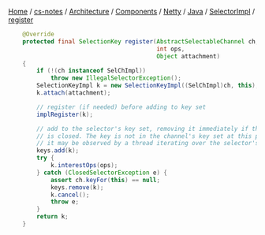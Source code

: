 [Home](https://mengxianbin.github.io) /
[cs-notes](https://mengxianbin.github.io/cs-notes/site) /
[Architecture](https://mengxianbin.github.io/cs-notes/site/Architecture) /
[Components](https://mengxianbin.github.io/cs-notes/site/Architecture/Components) /
[Netty](https://mengxianbin.github.io/cs-notes/site/Architecture/Components/Netty) /
[Java](https://mengxianbin.github.io/cs-notes/site/Architecture/Components/Netty/Java) /
[SelectorImpl](https://mengxianbin.github.io/cs-notes/site/Architecture/Components/Netty/Java/SelectorImpl) /
[register](https://mengxianbin.github.io/cs-notes/site/Architecture/Components/Netty/Java/SelectorImpl/register)

```java
    @Override
    protected final SelectionKey register(AbstractSelectableChannel ch,
                                          int ops,
                                          Object attachment)
    {
        if (!(ch instanceof SelChImpl))
            throw new IllegalSelectorException();
        SelectionKeyImpl k = new SelectionKeyImpl((SelChImpl)ch, this);
        k.attach(attachment);

        // register (if needed) before adding to key set
        implRegister(k);

        // add to the selector's key set, removing it immediately if the selector
        // is closed. The key is not in the channel's key set at this point but
        // it may be observed by a thread iterating over the selector's key set.
        keys.add(k);
        try {
            k.interestOps(ops);
        } catch (ClosedSelectorException e) {
            assert ch.keyFor(this) == null;
            keys.remove(k);
            k.cancel();
            throw e;
        }
        return k;
    }
```
